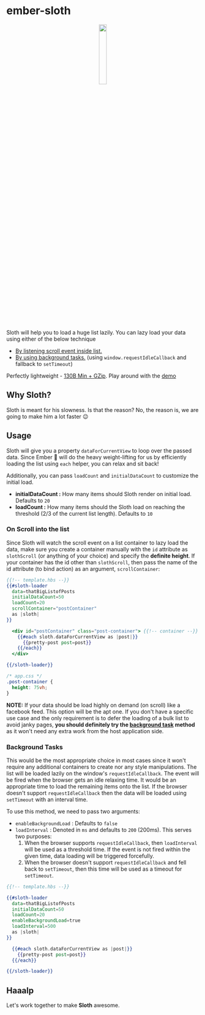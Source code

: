 # ember-sloth
<div style="text-align:center">
  <img src ="https://image.ibb.co/bOPGzx/105ee17e0ae8112ecfcff00d9e967b29.jpg" width="20%"  />
</div>

Sloth will help you to load a huge list lazily. You can lazy load your data using either of the below technique
  * [By listening scroll event inside list.](#on-scroll-into-the-list)
  * [By using background tasks.](#background-tasks) (using `window.requestIdleCallback` and fallback to `setTimeout`)

Perfectly lightweight - [130B Min + GZip](https://bundlephobia.com/result?p=ember-sloth@0.0.2). Play around with the [demo](https://ember-sloth.netlify.com/)

## Why Sloth?

Sloth is meant for his slowness. Is that the reason? No, the reason is, we are going to make him a lot faster 😉 

## Usage

Sloth will give you a property `dataForCurrentView` to loop over the passed data. Since Ember 🐹 will do the heavy weight-lifting for us by efficiently loading the list using `each` helper, you can relax and sit back!

Additionally, you can pass `loadCount` and `initialDataCount` to customize the initial load.

* **initialDataCount :** How many items should Sloth render on initial load. Defaults to `20`
* **loadCount :** How many items should the Sloth load on reaching the threshold (2/3 of the current list length). Defaults to `10`

### On Scroll into the list

Since Sloth will watch the scroll event on a list container to lazy load the data, make sure you create a container manually with the `id` attribute as `slothScroll` (or anything of your choice) and specify the **definite height**. If your container has the id other than `slothScroll`, then pass the name of the id attribute (to bind action) as an argument, `scrollContainer`:

```hbs
{{!-- template.hbs --}}
{{#sloth-loader 
  data=thatBigListofPosts 
  initialDataCount=50 
  loadCount=20 
  scrollContainer="postContainer"
  as |sloth|
}}

  <div id="postContainer" class="post-container"> {{!-- container --}}
    {{#each sloth.dataForCurrentView as |post|}}
      {{pretty-post post=post}}
    {{/each}}
  </div>

{{/sloth-loader}}
```

```css
/* app.css */
.post-container {
  height: 75vh;
}
```

**NOTE:** If your data should be load highly on demand (on scroll) like a facebook feed. This option will be the apt one. If you don't have a specific use case and the only requirement is to defer the loading of a bulk list to avoid janky pages, **you should definitely try the [background task](#background-tasks) method** as it won't need any extra work from the host application side. 

### Background Tasks

This would be the most appropriate choice in most cases since it won't require any additional containers to create nor any style manipulations. The list will be loaded lazily on the window's `requestIdleCallback`. The event will be fired when the browser gets an idle relaxing time. It would be an appropriate time to load the remaining items onto the list. If the browser doesn't support `requestIdleCallback` then the data will be loaded using `setTimeout` with an interval time.

To use this method, we need to pass two arguments:
* `enableBackgroundLoad` : Defaults to `false`
* `loadInterval`  : Denoted in `ms` and defaults to `200` (200ms). This serves two purposes:
    1) When the browser supports `requestIdleCallback`, then `loadInterval` will be used as a threshold time. If the event is not fired within the given time, data loading will be triggered forcefully.
    2) When the browser doesn't support `requestIdleCallback` and fell back to `setTimeout`, then this time will be used as a timeout for `setTimeout`.

```hbs
{{!-- template.hbs --}}

{{#sloth-loader 
  data=thatBigListofPosts 
  initialDataCount=50 
  loadCount=20 
  enableBackgroundLoad=true
  loadInterval=500
  as |sloth|
}}

  {{#each sloth.dataForCurrentView as |post|}}
    {{pretty-post post=post}}
  {{/each}}

{{/sloth-loader}}
```

## Haaalp
Let's work together to make **Sloth** awesome.

